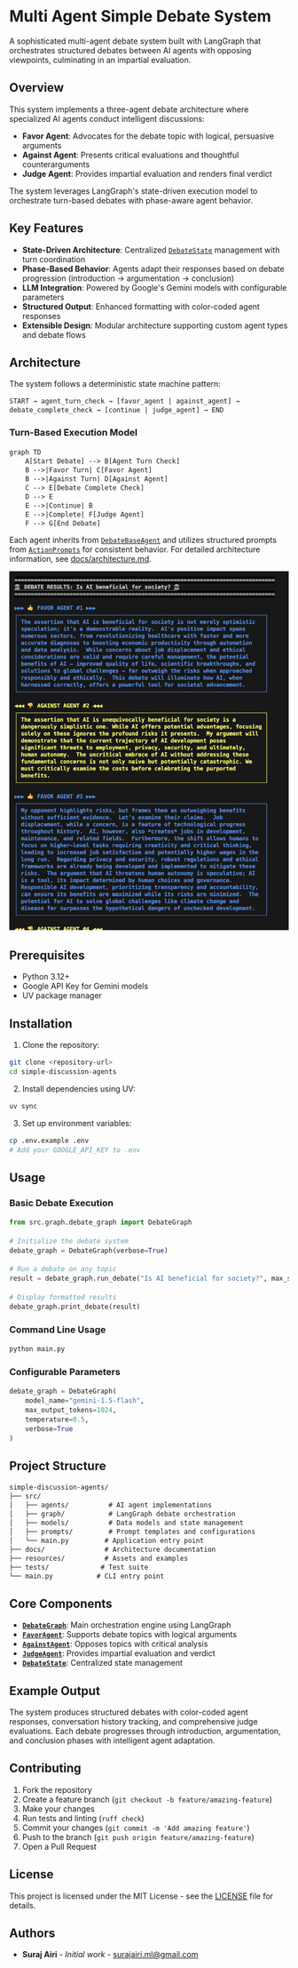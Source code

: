 # Multi Agent Simple Debate System

A sophisticated multi-agent debate system built with LangGraph that orchestrates structured debates between AI agents with opposing viewpoints, culminating in an impartial evaluation.

## Overview

This system implements a three-agent debate architecture where specialized AI agents conduct intelligent discussions:

- **Favor Agent**: Advocates for the debate topic with logical, persuasive arguments
- **Against Agent**: Presents critical evaluations and thoughtful counterarguments  
- **Judge Agent**: Provides impartial evaluation and renders final verdict

The system leverages LangGraph's state-driven execution model to orchestrate turn-based debates with phase-aware agent behavior.

## Key Features

- **State-Driven Architecture**: Centralized [`DebateState`](src/models/debate_state.py) management with turn coordination
- **Phase-Based Behavior**: Agents adapt their responses based on debate progression (introduction → argumentation → conclusion)
- **LLM Integration**: Powered by Google's Gemini models with configurable parameters
- **Structured Output**: Enhanced formatting with color-coded agent responses
- **Extensible Design**: Modular architecture supporting custom agent types and debate flows

## Architecture

The system follows a deterministic state machine pattern:

```
START → agent_turn_check → [favor_agent | against_agent] → debate_complete_check → [continue | judge_agent] → END
```

### Turn-Based Execution Model

```mermaid
graph TD
    A[Start Debate] --> B[Agent Turn Check]
    B -->|Favor Turn| C[Favor Agent]
    B -->|Against Turn| D[Against Agent]
    C --> E[Debate Complete Check]
    D --> E
    E -->|Continue| B
    E -->|Complete| F[Judge Agent]
    F --> G[End Debate]
```

Each agent inherits from [`DebateBaseAgent`](src/agents/base_agent.py) and utilizes structured prompts from [`ActionPrompts`](src/prompts/action_prompts.py) for consistent behavior. For detailed architecture information, see [docs/architecture.md](docs/architecture.md).

![System Preview](resources/example1.jpg)

## Prerequisites

- Python 3.12+
- Google API Key for Gemini models
- UV package manager

## Installation

1. Clone the repository:
```bash
git clone <repository-url>
cd simple-discussion-agents
```

2. Install dependencies using UV:
```bash
uv sync
```

3. Set up environment variables:
```bash
cp .env.example .env
# Add your GOOGLE_API_KEY to .env
```

## Usage

### Basic Debate Execution

```python
from src.graph.debate_graph import DebateGraph

# Initialize the debate system
debate_graph = DebateGraph(verbose=True)

# Run a debate on any topic
result = debate_graph.run_debate("Is AI beneficial for society?", max_steps=3)

# Display formatted results
debate_graph.print_debate(result)
```

### Command Line Usage

```bash
python main.py
```

### Configurable Parameters

```python
debate_graph = DebateGraph(
    model_name="gemini-1.5-flash",
    max_output_tokens=1024,
    temperature=0.5,
    verbose=True
)
```

## Project Structure

```
simple-discussion-agents/
├── src/
│   ├── agents/          # AI agent implementations
│   ├── graph/           # LangGraph debate orchestration
│   ├── models/          # Data models and state management
│   ├── prompts/         # Prompt templates and configurations
│   └── main.py         # Application entry point
├── docs/               # Architecture documentation
├── resources/          # Assets and examples
├── tests/             # Test suite
└── main.py           # CLI entry point
```

## Core Components

- **[`DebateGraph`](src/graph/debate_graph.py)**: Main orchestration engine using LangGraph
- **[`FavorAgent`](src/agents/favor_agent.py)**: Supports debate topics with logical arguments
- **[`AgainstAgent`](src/agents/against_agent.py)**: Opposes topics with critical analysis
- **[`JudgeAgent`](src/agents/judge_agent.py)**: Provides impartial evaluation and verdict
- **[`DebateState`](src/models/debate_state.py)**: Centralized state management

## Example Output

The system produces structured debates with color-coded agent responses, conversation history tracking, and comprehensive judge evaluations. Each debate progresses through introduction, argumentation, and conclusion phases with intelligent agent adaptation.

## Contributing

1. Fork the repository
2. Create a feature branch (`git checkout -b feature/amazing-feature`)
3. Make your changes
4. Run tests and linting (`ruff check`)
5. Commit your changes (`git commit -m 'Add amazing feature'`)
6. Push to the branch (`git push origin feature/amazing-feature`)
7. Open a Pull Request

## License

This project is licensed under the MIT License - see the [LICENSE](LICENSE) file for details.

## Authors

- **Suraj Airi** - *Initial work* - [surajairi.ml@gmail.com](mailto:surajairi.ml@gmail.com)